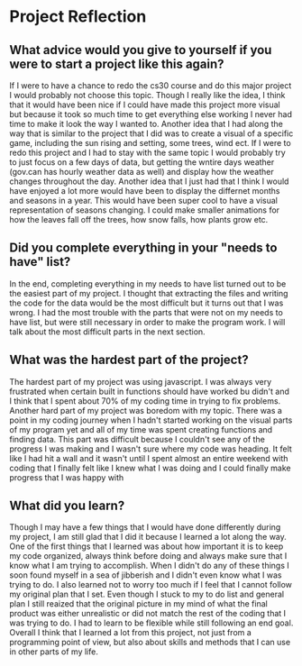 # Project Reflection

## What advice would you give to yourself if you were to start a project like this again?
If I were to have a chance to redo the cs30 course and do this major project I would probably not choose this topic. Though I really like the idea, I think that it would have been nice if I could have made this project more visual but because it took so much time to get everything else working I never had time to make it look the way I wanted to. Another idea that I had along the way that is similar to the project that I did was to create a visual of a specific game, including the sun rising and setting, some trees, wind ect. 
If I were to redo this project and I had to stay with the same topic I would probably try to just focus on a few days of data, but getting the wntire days weather (gov.can has hourly weather data as well) and display how the weather changes throughout the day. 
Another idea that I just had that I think I would have enjoyed a lot more would have been to display the differnet months and seasons in a year. This would have been super cool to have a visual representation of seasons changing. I could make smaller animations for how the leaves fall off the trees, how snow falls, how plants grow etc.


## Did you complete everything in your "needs to have" list?
In the end, completing everything in my needs to have list turned out to be the easiest part of my project. I thought that extracting the files and writing the code for the data would be the most difficult but it turns out that I was wrong. I had the most trouble with the parts that were not on my needs to have list, but were still necessary in order to make the program work. I will talk about the most difficult parts in the next section.

## What was the hardest part of the project?
The hardest part of my project was using javascript. I was always very frustrated when certain built in functions should have worked bu didn't and I think that I spent about 70% of my coding time in trying to fix problems. Another hard part of my project was boredom with my topic. There was a point in my coding journey when I hadn't started working on the visual parts of my program yet and all of my time was spent creating functions and finding data. This part was difficult because I couldn't see any of the progress I was making and I wasn't sure where my code was heading. It felt like I had hit a wall and it wasn't until I spent almost an entire weekend with coding that I finally felt like I knew what I was doing and I could finally make progress that I was happy with

## What did you learn?
Though I may have a few things that I would have done differently during my project, I am still glad that I did it because I learned a lot along the way. One of the first things that I learned was about how important it is to keep my code organized, always think before doing and always make sure that I know what I am trying to accomplish. When I didn't do any of these things I soon found myself in a sea of jibberish and I didn't even know what I was trying to do. 
I also learned not to worry too much if I feel that I cannot follow my original plan that I set. Even though I stuck to my to do list and general plan I still reaized that the original picture in my mind of what the final product was either unrealistic or did not match the rest of the coding that I was trying to do. I had to learn to be flexible while still following an end goal.
Overall I think that I learned a lot from this project, not just from a programming point of view, but also about skills and methods that I can use in other parts of my life.

